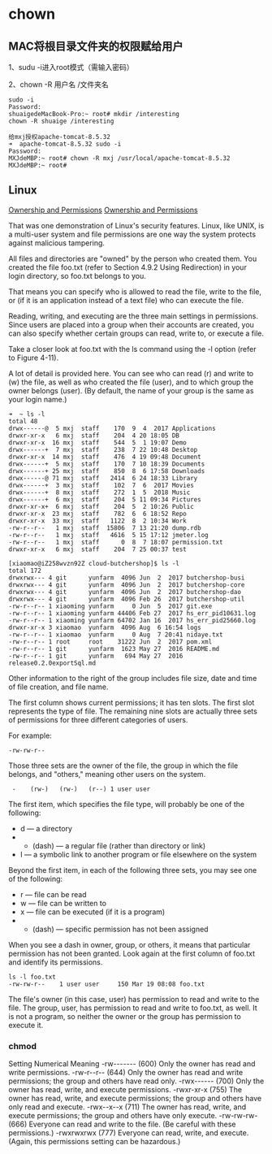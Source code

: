 # chown

## MAC将根目录文件夹的权限赋给用户

1、sudu -i进入root模式（需输入密码）

2、chown -R 用户名 /文件夹名

```text
sudo -i
Password:
shuaigedeMacBook-Pro:~ root# mkdir /interesting
chown -R shuaige /interesting

给mxj授权apache-tomcat-8.5.32
➜  apache-tomcat-8.5.32 sudo -i
Password:
MXJdeMBP:~ root# chown -R mxj /usr/local/apache-tomcat-8.5.32
MXJdeMBP:~ root#
```

## Linux

[Ownership and Permissions](https://access.redhat.com/documentation/en-US/Red_Hat_Enterprise_Linux/4/html/Step_by_Step_Guide/s1-navigating-ownership.html) [Ownership and Permissions](https://access.redhat.com/documentation/en-US/Red_Hat_Enterprise_Linux/4/html/Step_by_Step_Guide/s1-navigating-ownership.html)

That was one demonstration of Linux's security features. Linux, like UNIX, is a multi-user system and file permissions are one way the system protects against malicious tampering.

All files and directories are "owned" by the person who created them. You created the file foo.txt \(refer to Section 4.9.2 Using Redirection\) in your login directory, so foo.txt belongs to you.

That means you can specify who is allowed to read the file, write to the file, or \(if it is an application instead of a text file\) who can execute the file.

Reading, writing, and executing are the three main settings in permissions. Since users are placed into a group when their accounts are created, you can also specify whether certain groups can read, write to, or execute a file.

Take a closer look at foo.txt with the ls command using the -l option \(refer to Figure 4-11\).

A lot of detail is provided here. You can see who can read \(r\) and write to \(w\) the file, as well as who created the file \(user\), and to which group the owner belongs \(user\). \(By default, the name of your group is the same as your login name.\)

```text
➜  ~ ls -l
total 48
drwx------@  5 mxj  staff    170  9  4  2017 Applications
drwxr-xr-x   6 mxj  staff    204  4 20 18:05 DB
drwxr-xr-x  16 mxj  staff    544  5  1 19:07 Demo
drwx------+  7 mxj  staff    238  7 22 10:48 Desktop
drwxr-xr-x  14 mxj  staff    476  4 19 09:48 Document
drwx------+  5 mxj  staff    170  7 10 18:39 Documents
drwx------+ 25 mxj  staff    850  8  6 17:58 Downloads
drwx------@ 71 mxj  staff   2414  6 24 18:33 Library
drwx------+  3 mxj  staff    102  7  6  2017 Movies
drwx------+  8 mxj  staff    272  1  5  2018 Music
drwx------+  6 mxj  staff    204  5 11 09:34 Pictures
drwxr-xr-x+  6 mxj  staff    204  5  2 10:26 Public
drwxr-xr-x  23 mxj  staff    782  6  6 18:52 Repo
drwxr-xr-x  33 mxj  staff   1122  8  2 10:34 Work
-rw-r--r--   1 mxj  staff  15806  7 13 21:20 dump.rdb
-rw-r--r--   1 mxj  staff   4616  5 15 17:12 jmeter.log
-rw-r--r--   1 mxj  staff      0  8  7 18:07 permission.txt
drwxr-xr-x   6 mxj  staff    204  7 25 00:37 test
```

```text
[xiaomao@iZ258wvzn92Z cloud-butchershop]$ ls -l
total 172
drwxrwx--- 4 git      yunfarm  4096 Jun  2  2017 butchershop-busi
drwxrwx--- 4 git      yunfarm  4096 Jun  2  2017 butchershop-core
drwxrwx--- 4 git      yunfarm  4096 Jun  2  2017 butchershop-dao
drwxrwx--- 4 git      yunfarm  4096 Feb 26  2017 butchershop-util
-rw-r--r-- 1 xiaoming yunfarm     0 Jun  5  2017 git.exe
-rw-r--r-- 1 xiaoming yunfarm 44406 Feb 27  2017 hs_err_pid10631.log
-rw-r--r-- 1 xiaoming yunfarm 64702 Jan 16  2017 hs_err_pid25660.log
drwxr-xr-x 3 xiaomao  yunfarm  4096 Aug  6 16:54 logs
-rw-r--r-- 1 xiaomao  yunfarm     0 Aug  7 20:41 nidaye.txt
-rw-r--r-- 1 root     root    31222 Jun  2  2017 pom.xml
-rw-r--r-- 1 git      yunfarm  1623 May 27  2016 README.md
-rw-r--r-- 1 git      yunfarm   694 May 27  2016 release0.2.0exportSql.md
```

Other information to the right of the group includes file size, date and time of file creation, and file name.

The first column shows current permissions; it has ten slots. The first slot represents the type of file. The remaining nine slots are actually three sets of permissions for three different categories of users.

For example:

```text
-rw-rw-r--
```

Those three sets are the owner of the file, the group in which the file belongs, and "others," meaning other users on the system.

```text
 -    (rw-)   (rw-)   (r--) 1 user user
```

The first item, which specifies the file type, will probably be one of the following:

* d — a directory
* * \(dash\) — a regular file \(rather than directory or link\)
* l — a symbolic link to another program or file elsewhere on the system

Beyond the first item, in each of the following three sets, you may see one of the following:

* r — file can be read
* w — file can be written to
* x — file can be executed \(if it is a program\)
* * \(dash\) — specific permission has not been assigned

When you see a dash in owner, group, or others, it means that particular permission has not been granted. Look again at the first column of foo.txt and identify its permissions.

```text
ls -l foo.txt 
-rw-rw-r--    1 user user     150 Mar 19 08:08 foo.txt
```

The file's owner \(in this case, user\) has permission to read and write to the file. The group, user, has permission to read and write to foo.txt, as well. It is not a program, so neither the owner or the group has permission to execute it.

### chmod

Setting Numerical Meaning -rw------- \(600\) Only the owner has read and write permissions. -rw-r--r-- \(644\) Only the owner has read and write permissions; the group and others have read only. -rwx------ \(700\) Only the owner has read, write, and execute permissions. -rwxr-xr-x \(755\) The owner has read, write, and execute permissions; the group and others have only read and execute. -rwx--x--x \(711\) The owner has read, write, and execute permissions; the group and others have only execute. -rw-rw-rw- \(666\) Everyone can read and write to the file. \(Be careful with these permissions.\) -rwxrwxrwx \(777\) Everyone can read, write, and execute. \(Again, this permissions setting can be hazardous.\)

